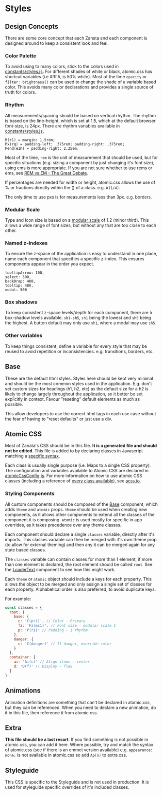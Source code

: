 # Styles

## Design Concepts

There are some core concept that each Zanata and each component is designed
around to keep a consistent look and feel.

### Color Palette

To avoid using to many colors, stick to the colors used in
[constants/styles.js](../constants/styles.js). For different shades of white
or black, atomic.css has shortcut variables (i.e #fff.5, is 50% white).
Most of the time `opacity` or `filter: brightness()` can be used to change the
shade of a variable based color. This avoids many color declarations and
provides a single source of truth for colors.

### Rhythm

All measurements/spacing should be based on vertical rhythm. The rhythm is based
on the line-height, which is set at 1.5, which at the default browser font-size,
is 24px. There are rhythm variables available in [constants/styles.js](../constants/styles.js).

```
M(r1) = margin: 1.5rem;
Px(rq) = padding-left: .375rem; padding-right: .375rem;
Pend(e1h) = padding-right: 2.25em;
```

Most of the time, `rem` is the unit of measurement that should be used,
but for specific situations (e.g. sizing a component by just changing it's font
size), using ems is more appropriate. If you are not sure whether to use rems or
ems, see [REM vs EM – The Great Debate](http://zellwk.com/blog/rem-vs-em/).

If percentages are needed for width or height, atomic.css allows the
use of % or fractions directly within the () of a class. e.g. `W(1/4)`.

The only time to use pxs is for measurements less than 3px. e.g. borders.

### Modular Scale

Type and Icon size is based on a [modular scale](http://www.modularscale.com/?1&rem&1.2&web&text)
of 1.2 (minor third). This allows a wide range of font sizes, but without any
that are too close to each other.

### Named z-indexes

To ensure the z-space of the application is easy to understand in one place,
name each component that specifies a specific z-index. This ensures components
appear in the order you expect.

```
tooltipArrow: 100,
select: 300,
backDrop: 400,
tooltip: 400,
modal: 500
```

### Box shadows

To keep consistent z-space levels/depth for each component, there are 5
box-shadow levels available. `sh1-sh5`, `sh1` being the lowest and `sh5` being the
highest. A button default may only use `sh1`, where a modal may use `sh5`.

### Other variables

To keep things consistent, define a variable for every style that may be reused
to avoid repetition or inconsistencies. e.g. transitions, borders, etc.

## Base

These are the default html styles. Styles here should be kept very minimal and
should be the most common styles used in the application. E.g. don't set custom
sizes for headings (h1, h2, etc) as the default size for a h2 is likely to
change largely throughout the application, so it better be set explicitly in
context. Favour "reseting" default elements as much as possible.

This allow developers to use the correct html tags in each use case without
the fear of having to "reset defaults" or just use a div.

## Atomic CSS

Most of Zanata's CSS should be in this file. **It is a generated file and
should not be edited**. This file is added to by declaring classes in Javascript
matching a [specific syntax](acss.io/guides/syntax.html).

Each class is usually single purpose (i.e. Maps to a single CSS property).
The configuration and variables available to Atomic CSS are declared in
[atomicCssConfig.js](../../atomicCssConfig.js). For more information on how to
use atomic CSS classes (including a reference of
[every class available](http://acss.io/reference)), see
[acss.io](http://acss.io/).

### Styling Components

All custom components should be composed of the [Base](../components/Base.jsx)
component, which adds `theme` and `atomic` props.  `theme` should be used when
creating new components, as it allows other components to extend all the classes
of the component it is composing. `atomic` is used mostly for specific in app
overrides, as it takes precedence over any theme classes.

Each component should declare a single `classes` variable, directly after it's
imports. This classes variable can then be merged with it's own theme prop (to
allow for external theming) and then any it can be merged again for any state
based classes.

The `classes` variable can contain classes for more than 1 element, if more than
one element is declared, the root element should be called `root`. See the
[LoaderText](../components/LoaderText.jsx) component to see how this might work.

Each `theme` or `atomic` object should include a keys for each property. This
allows the object to be merged and only assign a single set of classes for each
property. Alphabetical order is also preferred, to avoid duplicate keys.

For example:

```js
const classes = {
  root: {
    base: {
      c: 'C(pri)', // Color - Primary
      fz: 'Fz(ms1)', // Font size - modular scale 1
      p: 'P(r1)' // Padding - 1 rhythm
    },
    danger: {
      c: 'C(danger)' // If danger, override color
    }
  },
  container: {
    ai: 'Ai(c)' // Align items - center
    d: 'D(f)' // Display - flex
  }
}
```

## Animations

Animation definitions are something that can't be declared in atomic.css, but
they can be referenced. When you need to declare a new animation, do it in this
file, then reference it from atomic.css.

## Extra

**This file should be a last resort**. If you find something is not possible in
atomic.css, you can add it here. Where possible, try and match the syntax of
atomic.css (see if there is an emmet version available) e.g. `appearance: none;`
is not available in atomic.css so add `Ap(n)` to extra.css.

## Styleguide

This CSS is specific to the Styleguide and is not used in production. It is
used for styleguide specific overrides of it's included classes.
